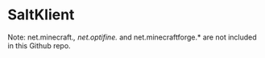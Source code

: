 
# SaltKlient 
Note: net.minecraft.*, net.optifine.* and net.minecraftforge.* are not included in this Github repo.

